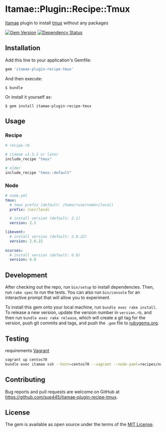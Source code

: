 # Itamae::Plugin::Recipe::Tmux

[Itamae](https://github.com/itamae-kitchen/itamae) plugin to install [tmux](https://tmux.github.io/) without any packages

[![Gem Version](https://badge.fury.io/rb/itamae-plugin-recipe-tmux.svg)](https://badge.fury.io/rb/itamae-plugin-recipe-tmux)
[![Dependency Status](https://gemnasium.com/sue445/itamae-plugin-recipe-tmux.svg)](https://gemnasium.com/sue445/itamae-plugin-recipe-tmux)

## Installation

Add this line to your application's Gemfile:

```ruby
gem 'itamae-plugin-recipe-tmux'
```

And then execute:

    $ bundle

Or install it yourself as:

    $ gem install itamae-plugin-recipe-tmux

## Usage
### Recipe
```ruby
# recipe.rb

# itamae v1.5.2 or later
include_recipe "tmux"

# older
include_recipe "tmux::default"
```

### Node
```yml
# node.yml
tmux:
  # tmux prefix (default: /home/<username>/local)
  prefix: /usr/local

  # install version (default: 2.1)
  version: 2.1

libevent:
  # install version (default: 2.0.22)
  version: 2.0.22
  
ncurses:
  # install version (default: 6.0)
  version: 6.0    
```

## Development

After checking out the repo, run `bin/setup` to install dependencies. Then, run `rake spec` to run the tests. You can also run `bin/console` for an interactive prompt that will allow you to experiment.

To install this gem onto your local machine, run `bundle exec rake install`. To release a new version, update the version number in `version.rb`, and then run `bundle exec rake release`, which will create a git tag for the version, push git commits and tags, and push the `.gem` file to [rubygems.org](https://rubygems.org).

## Testing
requirements [Vagrant](https://www.vagrantup.com/)

```sh
vagrant up centos70
bundle exec itamae ssh --host=centos70 --vagrant --node-yaml=recipes/node.yml recipes/install.rb
```

## Contributing

Bug reports and pull requests are welcome on GitHub at https://github.com/sue445/itamae-plugin-recipe-tmux.


## License

The gem is available as open source under the terms of the [MIT License](http://opensource.org/licenses/MIT).

